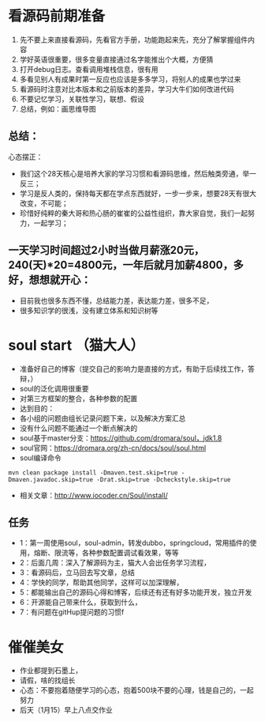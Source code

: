 # 看源码前期准备
1. 先不要上来直接看源码，先看官⽅⼿册，功能跑起来先，充分了解掌握组件内容
2. 学好英语很重要，很多变量直接通过名字能推出个⼤概，⽅便猜
4. 打开debug⽇志。查看调用堆栈信息，很有用
5. 多看⻅别⼈有成果时第⼀反应也应该是多多学习，将别⼈的成果也学过来
6. 看源码时注意对⽐本版本和之前版本的差异，学习⼤⽜们如何改进代码
7. 不要记忆学习，关联性学习，联想、假设
8. 总结，例如：画思维导图


## 总结：
心态摆正：
*  我们这个28天核心是培养大家的学习习惯和看源码思维，然后触类旁通，举一反三； 
*  学习是反人类的，保持每天都在学点东西就好，一步一步来，想要28天有很大改变，不可能；
*  珍惜好纯粹的秦大哥和热心肠的崔崔的公益性组织，靠大家自觉，我们一起努力，一起学习；
          
## 一天学习时间超过2小时当做月薪涨20元，240(天)*20=4800元，一年后就月加薪4800，多好，想想就开心：
*  目前我也很多东西不懂，总结能力差，表达能力差，很多不足，
*  很多知识学的很浅，没有建立体系和知识树等
      
      
#  soul start     （猫大人）
*  准备好自己的博客（提交自己的影响力是直接的方式，有助于后续找工作，答辩，）
*  soul的泛化调用很重要
*  对第三方框架的整合，各种参数的配置
*  达到目的：
*  各小组的问题由组长记录问题下来，以及解决方案汇总
*  没有什么问题不能通过一个断点解决的
*  soul基于master分支：https://github.com/dromara/soul，jdk1.8 
*  soul官网：https://dromara.org/zh-cn/docs/soul/soul.html
*  soul编译命令
```
mvn clean package install -Dmaven.test.skip=true -Dmaven.javadoc.skip=true -Drat.skip=true -Dcheckstyle.skip=true 
```
* 相关文章：http://www.iocoder.cn/Soul/install/ 

##  任务
*   1：第一周使用soul，soul-admin，转发dubbo，springcloud，常用插件的使用，熔断、限流等，各种参数配置调试看效果，等等
*   2：后面几周：深入了解源码为主，猫大人会出任务学习流程，
*   3：看源码后，立马回去写文章，总结
*   4：学快的同学，帮助其他同学，这样可以加深理解，
*   5：都能输出自己的源码心得和博客，后续还有还有好多功能开发，独立开发
*   6：开源能自己带来什么，获取到什么，
*   7：有问题在gitHup提问题的习惯f

#  催催美女
*  作业都提到石墨上，
*  请假，啥的找组长
*  心态：不要抱着随便学习的心态，抱着500块不要的心理，钱是自己的，一起努力
*  后天（1月15）早上八点交作业